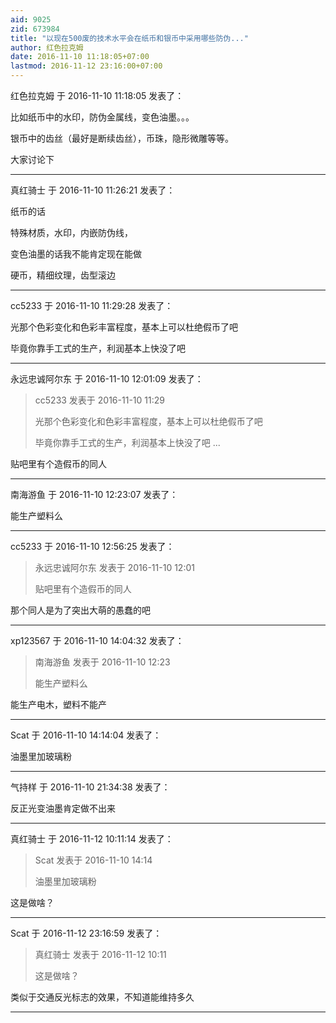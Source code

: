 ```yaml
---
aid: 9025
zid: 673984
title: "以现在500废的技术水平会在纸币和银币中采用哪些防伪..."
author: 红色拉克姆
date: 2016-11-10 11:18:05+07:00
lastmod: 2016-11-12 23:16:00+07:00
---
```


红色拉克姆 于 2016-11-10 11:18:05 发表了：

比如纸币中的水印，防伪金属线，变色油墨。。。

银币中的齿丝（最好是断续齿丝），币珠，隐形微雕等等。

大家讨论下

---

真红骑士 于 2016-11-10 11:26:21 发表了：

纸币的话

特殊材质，水印，内嵌防伪线，

变色油墨的话我不能肯定现在能做

硬币，精细纹理，齿型滚边

---

cc5233 于 2016-11-10 11:29:28 发表了：

光那个色彩变化和色彩丰富程度，基本上可以杜绝假币了吧

毕竟你靠手工式的生产，利润基本上快没了吧

---

永远忠诚阿尔东 于 2016-11-10 12:01:09 发表了：

> cc5233 发表于 2016-11-10 11:29
>
> 光那个色彩变化和色彩丰富程度，基本上可以杜绝假币了吧
>
> 毕竟你靠手工式的生产，利润基本上快没了吧 ...

贴吧里有个造假币的同人

---

南海游鱼 于 2016-11-10 12:23:07 发表了：

能生产塑料么

---

cc5233 于 2016-11-10 12:56:25 发表了：

> 永远忠诚阿尔东 发表于 2016-11-10 12:01
>
> 贴吧里有个造假币的同人

那个同人是为了突出大萌的愚蠢的吧

---

xp123567 于 2016-11-10 14:04:32 发表了：

> 南海游鱼 发表于 2016-11-10 12:23
>
> 能生产塑料么

能生产电木，塑料不能产

---

Scat 于 2016-11-10 14:14:04 发表了：

油墨里加玻璃粉

---

气持样 于 2016-11-10 21:34:38 发表了：

反正光变油墨肯定做不出来

---

真红骑士 于 2016-11-12 10:11:14 发表了：

> Scat 发表于 2016-11-10 14:14
>
> 油墨里加玻璃粉

这是做啥？

---

Scat 于 2016-11-12 23:16:59 发表了：

> 真红骑士 发表于 2016-11-12 10:11
>
> 这是做啥？

类似于交通反光标志的效果，不知道能维持多久

---
